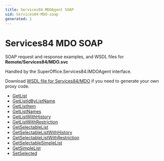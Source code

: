 ```yaml
---
title: Services84.MDOAgent SOAP
uid: Services84-MDO-soap
generated: 1
---
```


# Services84 MDO SOAP

SOAP request and response examples, and WSDL files for **Remote/Services84/MDO.svc**

Handled by the <see cref="T:SuperOffice.Services84.IMDOAgent">SuperOffice.Services84.IMDOAgent</see> interface.

Download [WSDL file for Services84/MDO](../Services84-MDO.md) if you need to generate your own proxy code.

* [GetList](GetList.md)
* [GetListIdByListName](GetListIdByListName.md)
* [GetListItem](GetListItem.md)
* [GetListNames](GetListNames.md)
* [GetListWithHistory](GetListWithHistory.md)
* [GetListWithRestriction](GetListWithRestriction.md)
* [GetSelectableList](GetSelectableList.md)
* [GetSelectableListWithHistory](GetSelectableListWithHistory.md)
* [GetSelectableListWithRestriction](GetSelectableListWithRestriction.md)
* [GetSelectableSimpleList](GetSelectableSimpleList.md)
* [GetSimpleList](GetSimpleList.md)
* [SetSelected](SetSelected.md)
